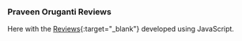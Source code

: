 ### Praveen Oruganti Reviews

Here with the [Reviews](https://praveenorugantitech.github.io/praveenorugantitech-javascript/0_Projects/praveenorugantitech-reviews){:target="_blank"} developed using JavaScript.



